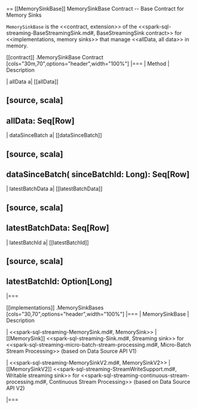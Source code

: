 == [[MemorySinkBase]] MemorySinkBase Contract -- Base Contract for Memory Sinks

`MemorySinkBase` is the <<contract, extension>> of the <<spark-sql-streaming-BaseStreamingSink.md#, BaseStreamingSink contract>> for <<implementations, memory sinks>> that manage <<allData, all data>> in memory.

[[contract]]
.MemorySinkBase Contract
[cols="30m,70",options="header",width="100%"]
|===
| Method
| Description

| allData
a| [[allData]]

[source, scala]
----
allData: Seq[Row]
----

| dataSinceBatch
a| [[dataSinceBatch]]

[source, scala]
----
dataSinceBatch(
  sinceBatchId: Long): Seq[Row]
----

| latestBatchData
a| [[latestBatchData]]

[source, scala]
----
latestBatchData: Seq[Row]
----

| latestBatchId
a| [[latestBatchId]]

[source, scala]
----
latestBatchId: Option[Long]
----

|===

[[implementations]]
.MemorySinkBases
[cols="30,70",options="header",width="100%"]
|===
| MemorySinkBase
| Description

| <<spark-sql-streaming-MemorySink.md#, MemorySink>>
| [[MemorySink]] <<spark-sql-streaming-Sink.md#, Streaming sink>> for <<spark-sql-streaming-micro-batch-stream-processing.md#, Micro-Batch Stream Processing>> (based on Data Source API V1)

| <<spark-sql-streaming-MemorySinkV2.md#, MemorySinkV2>>
| [[MemorySinkV2]] <<spark-sql-streaming-StreamWriteSupport.md#, Writable streaming sink>> for <<spark-sql-streaming-continuous-stream-processing.md#, Continuous Stream Processing>> (based on Data Source API V2)

|===
